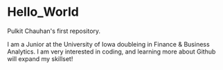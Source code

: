 # Hello_World
Pulkit Chauhan's first repository.

I am a Junior at the University of Iowa doubleing in Finance & Business Analytics. I am very interested in coding, and learning more about Github will expand my skillset!
